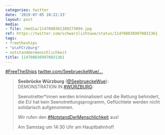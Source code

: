 ```yaml
---
categories: twitter
date: '2019-07-05 10:22:33'
layout: post
media:
- file: /media/1147088361389273094.jpg
ref: https://twitter.com/schwarzlichtwue/status/1147088369970831361
tags:
- freetheships
- "w\xFCrzburg"
- notstanddermenschlichkeit
title: 1147088369970831361
---
```

[#FreeTheShips](/t/freetheships) [twitter.com/SeebrueckeWue/…](https://twitter.com/SeebrueckeWue/status/1146142944602337285) 
> <b>Seebrücke Würzburg</b> ([@SeebrueckeWue](https://twitter.com/SeebrueckeWue)):  
>DEMONSTRATION IN [#WÜRZBURG](/t/würzburg):  
>  
>  
>  
>Seenotretter\*innen werden kriminalisiert und die Rettung behindert, die EU hat kein Seenotrettungsprogramm, Geflüchtete werden nicht solidarisch aufgenommen.  
>  
>  
>  
>Wir rufen den [#NotstandDerMenschlichkeit](/t/notstanddermenschlichkeit) aus!  
>  
>  
>  
>Am Samstag um 14:30 Uhr am Hauptbahnhof!   

